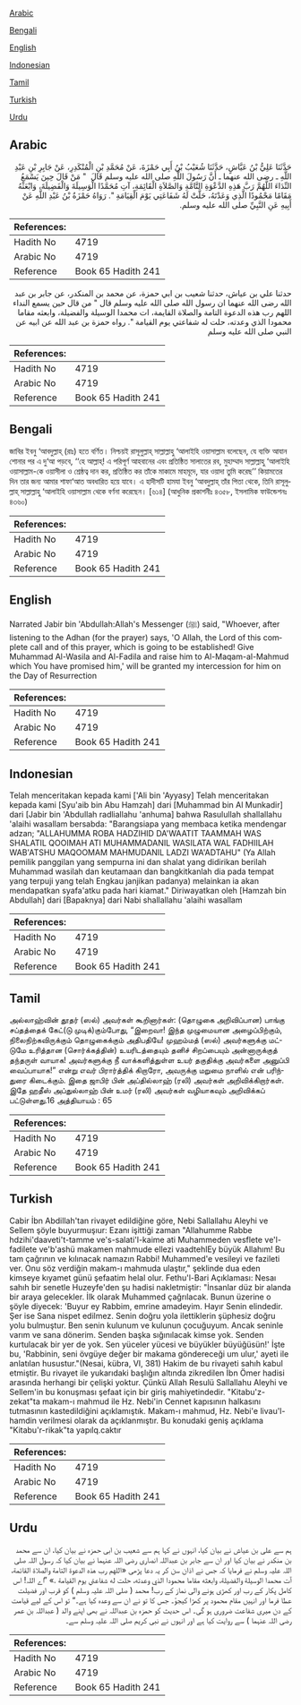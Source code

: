 [Arabic](#arabic)

[Bengali](#bengali)

[English](#english)

[Indonesian](#indonesian)

[Tamil](#tamil)

[Turkish](#turkish)

[Urdu](#urdu)

## Arabic


<div dir="rtl" lang="ar" style={{fontSize:'larger',backgroundColor:'#f8f9fa',padding:20}}>
حَدَّثَنَا عَلِيُّ بْنُ عَيَّاشٍ، حَدَّثَنَا شُعَيْبُ بْنُ أَبِي حَمْزَةَ، عَنْ مُحَمَّدِ بْنِ الْمُنْكَدِرِ، عَنْ جَابِرِ بْنِ عَبْدِ اللَّهِ ـ رضى الله عنهما ـ أَنَّ رَسُولَ اللَّهِ صلى الله عليه وسلم قَالَ ‏ "‏ مَنْ قَالَ حِينَ يَسْمَعُ النِّدَاءَ اللَّهُمَّ رَبَّ هَذِهِ الدَّعْوَةِ التَّامَّةِ وَالصَّلاَةِ الْقَائِمَةِ، آتِ مُحَمَّدًا الْوَسِيلَةَ وَالْفَضِيلَةَ، وَابْعَثْهُ مَقَامًا مَحْمُودًا الَّذِي وَعَدْتَهُ، حَلَّتْ لَهُ شَفَاعَتِي يَوْمَ الْقِيَامَةِ ‏"‏‏.‏ رَوَاهُ حَمْزَةُ بْنُ عَبْدِ اللَّهِ عَنْ أَبِيهِ عَنِ النَّبِيِّ صلى الله عليه وسلم‏.‏
</div>
<div style={{backgroundColor:'#f8f9fa',padding:20, marginBottom: 10}}><table> <thead> <tr> <th>References:</th> <th></th> </tr> </thead> <tbody><tr><td>Hadith No</td><td>4719</td></tr><tr><td>Arabic No</td><td>4719</td></tr><tr><td>Reference</td><td>Book 65 Hadith 241</td></tr></tbody></table></div>


<div dir="rtl" lang="ar" style={{fontSize:'larger',backgroundColor:'#f8f9fa',padding:20}}>
حدثنا علي بن عياش، حدثنا شعيب بن ابي حمزة، عن محمد بن المنكدر، عن جابر بن عبد الله رضى الله عنهما ان رسول الله صلى الله عليه وسلم قال " من قال حين يسمع النداء اللهم رب هذه الدعوة التامة والصلاة القايمة، ات محمدا الوسيلة والفضيلة، وابعثه مقاما محمودا الذي وعدته، حلت له شفاعتي يوم القيامة ". رواه حمزة بن عبد الله عن ابيه عن النبي صلى الله عليه وسلم
</div>
<div style={{backgroundColor:'#f8f9fa',padding:20, marginBottom: 10}}><table> <thead> <tr> <th>References:</th> <th></th> </tr> </thead> <tbody><tr><td>Hadith No</td><td>4719</td></tr><tr><td>Arabic No</td><td>4719</td></tr><tr><td>Reference</td><td>Book 65 Hadith 241</td></tr></tbody></table></div>

## Bengali


<div dir="ltr" lang="bn" style={{fontSize:'larger',backgroundColor:'#f8f9fa',padding:20}}>
জাবির ইবনু ‘আবদুল্লাহ্ (রাঃ) হতে বর্ণিত। নিশ্চয়ই রাসূলুল্লাহ্ সাল্লাল্লাহু ‘আলাইহি ওয়াসাল্লাম বলেছেন, যে ব্যক্তি আযান শোনার পর এ দু‘আ পড়বে, ‘‘হে আল্লাহ্! এ পরিপূর্ণ আহবানের এবং প্রতিষ্ঠিত সালাতের রব, মুহাম্মাদ সাল্লাল্লাহু ‘আলাইহি ওয়াসাল্লাম-কে ওয়াসীলা ও শ্রেষ্ঠত্ব দান কর, প্রতিষ্ঠিত কর তাঁকে মাকামে মাহমূদে, যার ওয়াদা তুমি করেছ’’ কিয়ামতের দিন তার জন্য আমার শাফা‘আত অবধারিত হয়ে যাবে। এ হাদীসটি হামযা ইবনু ‘আবদুল্লাহ্ তাঁর পিতা থেকে, তিনি রাসূলুল্লাহ্ সাল্লাল্লাহু ‘আলাইহি ওয়াসাল্লাম থেকে বর্ণনা করেছেন। [৬১৪] (আধুনিক প্রকাশনীঃ ৪৩৫৮, ইসলামিক ফাউন্ডেশনঃ ৪৩৬০)
</div>
<div style={{backgroundColor:'#f8f9fa',padding:20, marginBottom: 10}}><table> <thead> <tr> <th>References:</th> <th></th> </tr> </thead> <tbody><tr><td>Hadith No</td><td>4719</td></tr><tr><td>Arabic No</td><td>4719</td></tr><tr><td>Reference</td><td>Book 65 Hadith 241</td></tr></tbody></table></div>

## English


<div dir="ltr" lang="en" style={{fontSize:'larger',backgroundColor:'#f8f9fa',padding:20}}>
Narrated Jabir bin 'Abdullah:Allah's Messenger (ﷺ) said, "Whoever, after listening to the Adhan (for the prayer) says, 'O Allah, the Lord of this complete call and of this prayer, which is going to be established! Give Muhammad Al-Wasila and Al-Fadila and raise him to Al-Maqam-al-Mahmud which You have promised him,' will be granted my intercession for him on the Day of Resurrection
</div>
<div style={{backgroundColor:'#f8f9fa',padding:20, marginBottom: 10}}><table> <thead> <tr> <th>References:</th> <th></th> </tr> </thead> <tbody><tr><td>Hadith No</td><td>4719</td></tr><tr><td>Arabic No</td><td>4719</td></tr><tr><td>Reference</td><td>Book 65 Hadith 241</td></tr></tbody></table></div>

## Indonesian


<div dir="ltr" lang="id" style={{fontSize:'larger',backgroundColor:'#f8f9fa',padding:20}}>
Telah menceritakan kepada kami ['Ali bin 'Ayyasy] Telah menceritakan kepada kami [Syu'aib bin Abu Hamzah] dari [Muhammad bin Al Munkadir] dari [Jabir bin 'Abdullah radliallahu 'anhuma] bahwa Rasulullah shallallahu 'alaihi wasallam bersabda: "Barangsiapa yang membaca ketika mendengar adzan; "ALLAHUMMA ROBA HADZIHID DA'WAATIT TAAMMAH WAS SHALATIL QOOIMAH ATI MUHAMMADANIL WASILATA WAL FADHIILAH WAB'ATSHU MAQOOMAM MAHMUDANIL LADZI WA'ADTAHU" (Ya Allah pemilik panggilan yang sempurna ini dan shalat yang didirikan berilah Muhammad wasilah dan keutamaan dan bangkitkanlah dia pada tempat yang terpuji yang telah Engkau janjikan padanya) melainkan ia akan mendapatkan syafa'atku pada hari kiamat." Diriwayatkan oleh [Hamzah bin Abdullah] dari [Bapaknya] dari Nabi shallallahu 'alaihi wasallam
</div>
<div style={{backgroundColor:'#f8f9fa',padding:20, marginBottom: 10}}><table> <thead> <tr> <th>References:</th> <th></th> </tr> </thead> <tbody><tr><td>Hadith No</td><td>4719</td></tr><tr><td>Arabic No</td><td>4719</td></tr><tr><td>Reference</td><td>Book 65 Hadith 241</td></tr></tbody></table></div>

## Tamil


<div dir="ltr" lang="ta" style={{fontSize:'larger',backgroundColor:'#f8f9fa',padding:20}}>
அல்லாஹ்வின் தூதர் (ஸல்) அவர்கள் கூறினார்கள்: (தொழுகை அறிவிப்பான) பாங்கு சப்தத்தைக் கேட்(டு முடிக்)கும்போது, “இறைவா! இந்த முழுமையான அழைப்பிற்கும், நிலைநிற்கவிருக்கும் தொழுகைக்கும் அதிபதியே! முஹம்மத் (ஸல்) அவர்களுக்கு மட்டுமே உரித்தான (சொர்க்கத்தின்) உயரிடத்தையும் தனிச் சிறப்பையும் அன்னாருக்குத் தந்தருள் வாயாக! அவர்களுக்கு நீ வாக்களித்துள்ள உயர் தகுதிக்கு அவர்களை அனுப்பி வைப்பாயாக!” என்று எவர் பிரார்த்திக் கிறாரோ, அவருக்கு மறுமை நாளில் என் பரிந்துரை கிடைக்கும். இதை ஜாபிர் பின் அப்தில்லாஹ் (ரலி) அவர்கள் அறிவிக்கிறார்கள். இதே ஹதீஸ் அப்துல்லாஹ் பின் உமர் (ரலி) அவர்கள் வழியாகவும் அறிவிக்கப் பட்டுள்ளது.16 அத்தியாயம் : 65
</div>
<div style={{backgroundColor:'#f8f9fa',padding:20, marginBottom: 10}}><table> <thead> <tr> <th>References:</th> <th></th> </tr> </thead> <tbody><tr><td>Hadith No</td><td>4719</td></tr><tr><td>Arabic No</td><td>4719</td></tr><tr><td>Reference</td><td>Book 65 Hadith 241</td></tr></tbody></table></div>

## Turkish


<div dir="ltr" lang="tr" style={{fontSize:'larger',backgroundColor:'#f8f9fa',padding:20}}>
Cabir İbn Abdillah'tan rivayet edildiğine göre, Nebi Sallallahu Aleyhi ve Sellem şöyle buyurmuşıur: Ezanı işittiği zaman "Allahumme Rabbe hdzihi'daaveti't-tamme ve's-salati'l-kaime ati Muhammeden vesflete ve'l-fadilete ve'b'ashü makamen mahmude ellezi vaadtehlEy büyük Allahım! Bu tam çağrının ve kılınacak namazın Rabbi! Muhammed'e vesileyi ve fazileti ver. Onu söz verdiğin makam-ı mahmuda ulaştır," şeklinde dua eden kimseye kıyamet günü şefaatim helal olur. Fethu'l-Bari Açıklaması: Nesaı sahıh bir senetle Huzeyfe'den şu hadisi nakletmiştir: "İnsanlar düz bir alanda bir araya gelecekler. İlk olarak Muhammed çağrılacak. Bunun üzerine o şöyle diyecek: 'Buyur ey Rabbim, emrine amadeyim. Hayır Senin elindedir. Şer ise Sana nispet edilmez. Senin doğru yola ilettiklerin şüphesiz doğru yolu bulmuştur. Ben senin kulunum ve kulunun çocuğuyum. Ancak seninle varım ve sana dönerim. Senden başka sığınılacak kimse yok. Senden kurtulacak bir yer de yok. Sen yüceler yücesi ve büyükler büyüğüsün!' İşte bu, 'Rabbinin, seni övgüye değer bir makama göndereceği um ulur,' ayeti ile anlatılan husustur."(Nesai, kübra, VI, 381) Hakim de bu rivayeti sahıh kabul etmiştir. Bu rivayet ile yukarıdaki başlığın altında zikredilen İbn Ömer hadisi arasında herhangi bir çelişki yoktur. Çünkü Allah Resulü Sallallahu Aleyhi ve Sellem'in bu konuşması şefaat için bir giriş mahiyetindedir. "Kitabu'z-zekat"ta makam-ı mahmud ile Hz. Nebi'in Cennet kapısının halkasını tutmasının kastedildiğini açıklamıştık. Makam-ı mahmud, Hz. Nebi'e livau'l-hamdin verilmesi olarak da açıklanmıştır. Bu konudaki geniş açıklama "Kitabu'r-rikak"ta yapılq.caktır
</div>
<div style={{backgroundColor:'#f8f9fa',padding:20, marginBottom: 10}}><table> <thead> <tr> <th>References:</th> <th></th> </tr> </thead> <tbody><tr><td>Hadith No</td><td>4719</td></tr><tr><td>Arabic No</td><td>4719</td></tr><tr><td>Reference</td><td>Book 65 Hadith 241</td></tr></tbody></table></div>

## Urdu


<div dir="rtl" lang="ur" style={{fontSize:'larger',backgroundColor:'#f8f9fa',padding:20}}>
ہم سے علی بن عیاش نے بیان کیا، انہوں نے کہا ہم سے شعیب بن ابی حمزہ نے بیان کیا، ان سے محمد بن منکدر نے بیان کیا اور ان سے جابر بن عبداللہ انصاری رضی اللہ عنہما نے بیان کیا کہ رسول اللہ صلی اللہ علیہ وسلم نے فرمایا کہ جس نے اذان سن کر یہ دعا پڑھی «اللهم رب هذه الدعوة التامة والصلاة القائمة،‏‏‏‏ آت محمدا الوسيلة والفضيلة،‏‏‏‏ وابعثه مقاما محمودا الذي وعدته،‏‏‏‏ حلت له شفاعتي يوم القيامة‏ ‏‏.‏» ”اے اللہ! اس کامل پکار کے رب اور کھڑی ہونے والی نماز کے رب! محمد ( صلی اللہ علیہ وسلم ) کو قرب اور فضیلت عطا فرما اور انہیں مقام محمود پر کھڑا کیجؤ۔ جس کا تو نے ان سے وعدہ کیا ہے۔“ تو اس کے لیے قیامت کے دن میری شفاعت ضروری ہو گی۔ اس حدیث کو حمزہ بن عبداللہ نے بھی اپنے والد ( عبداللہ بن عمر رضی اللہ عنہما ) سے روایت کیا ہے اور انہوں نے نبی کریم صلی اللہ علیہ وسلم سے۔
</div>
<div style={{backgroundColor:'#f8f9fa',padding:20, marginBottom: 10}}><table> <thead> <tr> <th>References:</th> <th></th> </tr> </thead> <tbody><tr><td>Hadith No</td><td>4719</td></tr><tr><td>Arabic No</td><td>4719</td></tr><tr><td>Reference</td><td>Book 65 Hadith 241</td></tr></tbody></table></div>